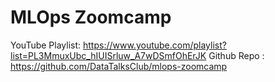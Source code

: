 # MLOps Zoomcamp

YouTube Playlist: <https://www.youtube.com/playlist?list=PL3MmuxUbc_hIUISrluw_A7wDSmfOhErJK>
Github Repo : <https://github.com/DataTalksClub/mlops-zoomcamp>